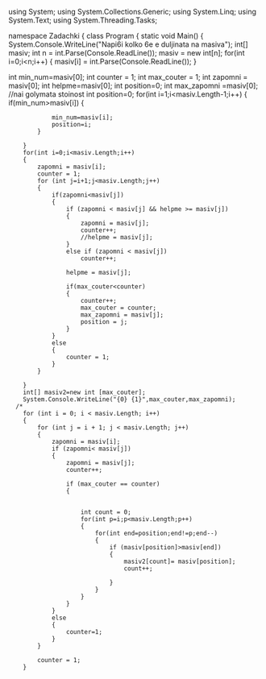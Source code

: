 using System;
using System.Collections.Generic;
using System.Linq;
using System.Text;
using System.Threading.Tasks;

namespace Zadachki
{
    class Program
    {
        static void Main()
        {
System.Console.WriteLine("Napi6i kolko 6e e duljinata na masiva"); int[] masiv;
 int n = int.Parse(Console.ReadLine());
  masiv = new int[n];
   for(int i=0;i<n;i++) { masiv[i] = int.Parse(Console.ReadLine()); }

   int min_num=masiv[0];
        int counter = 1;
        int max_couter = 1;
        int zapomni = masiv[0];
        int helpme=masiv[0];
        int position=0;
        int max_zapomni =masiv[0]; //nai golymata stoinost
        int position=0;
        for(int i=1;i<masiv.Length-1;i++)
        {
            if(min_num>masiv[i])
            {

                min_num=masiv[i];
                position=i;
            }

        }
        for(int i=0;i<masiv.Length;i++)
        {
            zapomni = masiv[i];
            counter = 1;
            for (int j=i+1;j<masiv.Length;j++)
            {
                if(zapomni<masiv[j])
                {
                    if (zapomni < masiv[j] && helpme >= masiv[j])
                    {
                        zapomni = masiv[j];
                        counter++;
                        //helpme = masiv[j];
                    }
                    else if (zapomni < masiv[j])
                        counter++;

                    helpme = masiv[j];

                    if(max_couter<counter)
                    {
                        counter++;
                        max_couter = counter;
                        max_zapomni = masiv[j];
                        position = j;
                    }
                }
                else
                {
                    counter = 1;
                }
            }

        }
        int[] masiv2=new int [max_couter];
        System.Console.WriteLine("{0} {1}",max_couter,max_zapomni);
      /*
        for (int i = 0; i < masiv.Length; i++)
        {
            for (int j = i + 1; j < masiv.Length; j++)
            {
                zapomni = masiv[i];
                if (zapomni< masiv[j])
                {
                    zapomni = masiv[j];
                    counter++;

                    if (max_couter == counter)
                    {


                        int count = 0;
                        for(int p=i;p<masiv.Length;p++)
                        {
                            for(int end=position;end!=p;end--)
                            {
                                if (masiv[position]>masiv[end])
                                {
                                    masiv2[count]= masiv[position];
                                    count++;

                                }
                            }
                        }
                    }
                }
                else
                {
                    counter=1;
                }
            }

            counter = 1;
        }
